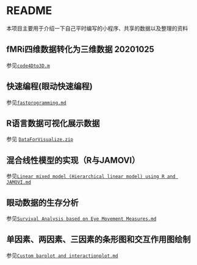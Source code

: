 # README
本项目主要用于介绍一下自己平时编写的小程序、共享的数据以及整理的资料

## fMRi四维数据转化为三维数据 20201025
参见[`code4Dto3D.m`](https://github.com/usplos/customfunctions/blob/master/code4Dto3D.m)

## 快速编程(眼动快速编程)

参见[`fastprogramming.md`](https://github.com/usplos/self-programming/blob/master/fastprogramming.md)

## R语言数据可视化展示数据

参见 [`DataForVisualize.zip`](https://github.com/usplos/self-programming/blob/master/DataForVisualize.zip)

## 混合线性模型的实现（R与JAMOVI）
参见[`Linear mixed model (Hierarchical linear model) using R and JAMOVI.md`](https://github.com/usplos/self-programming/blob/master/Linear%20mixed%20model%20(Hierarchical%20linear%20model)%20using%20R%20and%20JAMOVI.md)

## 眼动数据的生存分析

参见[`Survival Analysis based on Eye Movement Measures.md`](https://github.com/usplos/self-programming/blob/master/Survival%20Analysis%20based%20on%20Eye%20Movement%20Measures.md)

## 单因素、两因素、三因素的条形图和交互作用图绘制

参见[`Custom barplot and interactionplot.md`](https://github.com/usplos/self-programming/blob/master/Custom%20barplot%20and%20interactionplot.md)

